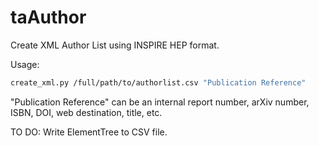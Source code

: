 # taAuthor
Create XML Author List using INSPIRE HEP format.

Usage:
```bash
create_xml.py /full/path/to/authorlist.csv "Publication Reference"
```
"Publication Reference" can be an internal report number, arXiv number, ISBN, DOI, web destination, title, etc.

TO DO:
Write ElementTree to CSV file.

